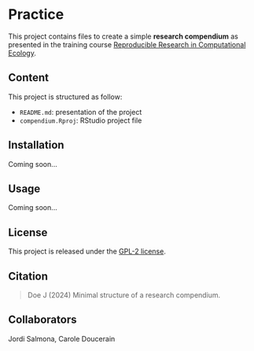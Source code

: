 # Practice

This project contains files to create a simple **research compendium** as 
presented in the training course 
[Reproducible Research in Computational Ecology](https://rdatatoolbox.github.io).


## Content

This project is structured as follow:

- `README.md`: presentation of the project
- `compendium.Rproj`: RStudio project file


## Installation

Coming soon...


## Usage

Coming soon...

## License

This project is released under the 
[GPL-2 license](https://choosealicense.com/licenses/gpl-2.0/).

## Citation

> Doe J (2024) Minimal structure of a research compendium.

## Collaborators

Jordi Salmona, Carole Doucerain

